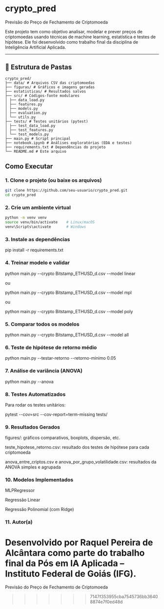 # crypto_pred
Previsão do Preço de Fechamento de Criptomoeda

Este projeto tem como objetivo analisar, modelar e prever preços de criptomoedas usando técnicas de machine learning, estatística e testes de hipótese. Ele foi desenvolvido como trabalho final da disciplina de Inteligência Artificial Aplicada.

---

## 📁 Estrutura de Pastas

```shell
crypto_pred/
├── data/ # Arquivos CSV das criptomoedas
├── figuras/ # Gráficos e imagens geradas
├── estatisticas/ # Resultados salvos
├── src/ # Códigos-fonte modulares
│ ├── data_load.py
│ ├── features.py
│ ├── models.py
│ ├── evaluation.py
│ └── utils.py
├── tests/ # Testes unitários (pytest)
│ ├── test_data_load.py
│ ├── test_features.py
│ └── test_models.py
├── main.py # Script principal
├── notebook.ipynb # Análises exploratórias (EDA e testes)
├── requirements.txt # Dependências do projeto
└── README.md # Este arquivo
```

## Como Executar

### 1. Clone o projeto (ou baixe os arquivos)

```bash
git clone https://github.com/seu-usuario/crypto_pred.git
cd crypto_pred
```

### 2. Crie um ambiente virtual
```bash
python -m venv venv
source venv/bin/activate    # Linux/macOS
venv\Scripts\activate       # Windows
```

### 3. Instale as dependências

pip install -r requirements.txt

### 4. Treinar modelo e validar

python main.py --crypto Bitstamp_ETHUSD_d.csv --model linear

ou

python main.py --crypto Bitstamp_ETHUSD_d.csv --model mpl

ou 

python main.py --crypto Bitstamp_ETHUSD_d.csv --model poly

### 5. Comparar todos os modelos

python main.py --crypto Bitstamp_ETHUSD_d.csv --model all

### 6. Teste de hipótese de retorno médio

python main.py --testar-retorno --retorno-minimo 0.05

### 7. Análise de variância (ANOVA)

python main.py --anova

### 8. Testes Automatizados

Para rodar os testes unitários: 

pytest --cov=src --cov-report=term-missing tests/

### 9. Resultados Gerados

figures/: gráficos comparativos, boxplots, dispersão, etc.

teste_hipotese_retorno.csv: resultado dos testes de hipótese para cada criptomoeda

anova_entre_criptos.csv e anova_por_grupo_volatilidade.csv: resultados da ANOVA simples e agrupada

### 10. Modelos Implementados

MLPRegressor

Regressão Linear

Regressão Polinomial (com Ridge)

### 11. Autor(a)

Desenvolvido por Raquel Pereira de Alcântara como parte do trabalho final da Pós em IA Aplicada – Instituto Federal de Goiás (IFG).
=======
Previsão do Preço de Fechamento de Criptomoeda
>>>>>>> 7147f353955cba7545736bb36408874e7f0ed48d
